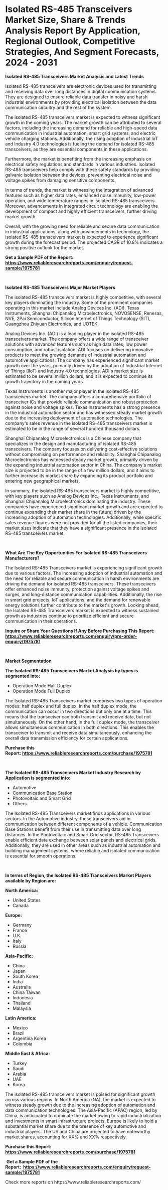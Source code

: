 <p><h1>Isolated RS-485 Transceivers Market Size, Share & Trends Analysis Report By Application, Regional Outlook, Competitive Strategies, And Segment Forecasts, 2024 - 2031</h1></p><p><strong>Isolated RS-485 Transceivers Market Analysis and Latest Trends</strong></p>
<p><p>Isolated RS-485 transceivers are electronic devices used for transmitting and receiving data over long distances in digital communication systems. They are designed to ensure reliable data transfer in noisy and harsh industrial environments by providing electrical isolation between the data communication circuitry and the rest of the system.</p><p>The isolated RS-485 transceivers market is expected to witness significant growth in the coming years. The market growth can be attributed to several factors, including the increasing demand for reliable and high-speed data communication in industrial automation, smart grid systems, and electric vehicle charging stations. Additionally, the rising adoption of industrial IoT and Industry 4.0 technologies is fueling the demand for isolated RS-485 transceivers, as they are essential components in these applications.</p><p>Furthermore, the market is benefiting from the increasing emphasis on electrical safety regulations and standards in various industries. Isolated RS-485 transceivers help comply with these safety standards by providing galvanic isolation between the devices, preventing electrical noise and voltage spikes from damaging sensitive components.</p><p>In terms of trends, the market is witnessing the integration of advanced features such as higher data rates, enhanced noise immunity, low-power operation, and wide temperature ranges in isolated RS-485 transceivers. Moreover, advancements in integrated circuit technology are enabling the development of compact and highly efficient transceivers, further driving market growth.</p><p>Overall, with the growing need for reliable and secure data communication in industrial applications, along with advancements in technology, the isolated RS-485 transceivers market is expected to experience significant growth during the forecast period. The projected CAGR of 10.8% indicates a strong positive outlook for the market.</p></p>
<p><strong>Get a Sample PDF of the Report:&nbsp; <a href="https://www.reliableresearchreports.com/enquiry/request-sample/1975781">https://www.reliableresearchreports.com/enquiry/request-sample/1975781</a></strong></p>
<p>&nbsp;</p>
<p><strong>Isolated RS-485 Transceivers Major Market Players</strong></p>
<p><p>The isolated RS-485 transceivers market is highly competitive, with several key players dominating the industry. Some of the prominent companies operating in this market include Analog Devices Inc. (ADI), Texas Instruments, Shanghai Chipanalog Microelectronics, NOVOSENSE, Renesas, NVE, 2Pai Semiconductor, Silicon Internet of Things Technology (SIT), Guangzhou Zhiyuan Electronics, and UOTEK.</p><p>Analog Devices Inc. (ADI) is a leading player in the isolated RS-485 transceivers market. The company offers a wide range of transceiver solutions with advanced features such as high data rates, low power consumption, and robust isolation. ADI focuses on delivering innovative products to meet the growing demands of industrial automation and automotive applications. The company has experienced significant market growth over the years, primarily driven by the adoption of Industrial Internet of Things (IIoT) and Industry 4.0 technologies. ADI's market size is estimated to be several million dollars, and it is expected to continue its growth trajectory in the coming years.</p><p>Texas Instruments is another major player in the isolated RS-485 transceivers market. The company offers a comprehensive portfolio of transceiver ICs that provide reliable communication and robust protection against noise and voltage spikes. Texas Instruments has a strong presence in the industrial automation sector and has witnessed steady market growth due to the increasing deployment of automation technologies. The company's sales revenue in the isolated RS-485 transceivers market is estimated to be in the range of several hundred thousand dollars.</p><p>Shanghai Chipanalog Microelectronics is a Chinese company that specializes in the design and manufacturing of isolated RS-485 transceivers. The company focuses on delivering cost-effective solutions without compromising on performance and reliability. Shanghai Chipanalog Microelectronics has witnessed steady market growth, primarily driven by the expanding industrial automation sector in China. The company's market size is projected to be in the range of a few million dollars, and it aims to further increase its market share by expanding its product portfolio and entering new geographical markets.</p><p>In summary, the isolated RS-485 transceivers market is highly competitive, with key players such as Analog Devices Inc., Texas Instruments, and Shanghai Chipanalog Microelectronics dominating the industry. These companies have experienced significant market growth and are expected to continue expanding their market share in the future, driven by the increasing adoption of automation technologies. Additionally, while specific sales revenue figures were not provided for all the listed companies, their market sizes indicate that they have a significant presence in the isolated RS-485 transceivers market.</p></p>
<p>&nbsp;</p>
<p><strong>What Are The Key Opportunities For Isolated RS-485 Transceivers Manufacturers?</strong></p>
<p><p>The Isolated RS-485 Transceivers market is experiencing significant growth due to various factors. The increasing adoption of industrial automation and the need for reliable and secure communication in harsh environments are driving the demand for isolated RS-485 transceivers. These transceivers offer enhanced noise immunity, protection against voltage spikes and surges, and long-distance communication capabilities. Additionally, the rise in smart grid projects, IoT applications, and the demand for renewable energy solutions further contribute to the market's growth. Looking ahead, the Isolated RS-485 Transceivers market is expected to witness sustained growth as industries continue to prioritize efficient and secure communication in their operations.</p></p>
<p><strong>Inquire or Share Your Questions If Any Before Purchasing This Report: <a href="https://www.reliableresearchreports.com/enquiry/pre-order-enquiry/1975781">https://www.reliableresearchreports.com/enquiry/pre-order-enquiry/1975781</a></strong></p>
<p>&nbsp;</p>
<p><strong>Market Segmentation</strong></p>
<p><strong>The Isolated RS-485 Transceivers Market Analysis by types is segmented into:</strong></p>
<p><ul><li>Operation Mode Half Duplex</li><li>Operation Mode Full Duplex</li></ul></p>
<p><p>The Isolated RS-485 Transceivers market comprises two types of operation modes: half duplex and full duplex. In the half duplex mode, the communication can occur in two directions but only one at a time. This means that the transceiver can both transmit and receive data, but not simultaneously. On the other hand, in the full duplex mode, the transceiver allows simultaneous communication in both directions. This enables the transceiver to transmit and receive data simultaneously, enhancing the overall data transmission efficiency for certain applications.</p></p>
<p><strong>Purchase this Report:&nbsp;<a href="https://www.reliableresearchreports.com/purchase/1975781">https://www.reliableresearchreports.com/purchase/1975781</a></strong></p>
<p>&nbsp;</p>
<p><strong>The Isolated RS-485 Transceivers Market Industry Research by Application is segmented into:</strong></p>
<p><ul><li>Automotive</li><li>Communication Base Station</li><li>Photovoltaic and Smart Grid</li><li>Others</li></ul></p>
<p><p>The Isolated RS-485 Transceivers market finds applications in various sectors. In the Automotive industry, these transceivers aid in communication between different components of a vehicle. Communication Base Stations benefit from their use in transmitting data over long distances. In the Photovoltaic and Smart Grid sector, RS-485 Transceivers enable efficient data exchange between solar panels and electrical grids. Additionally, they are used in other areas such as industrial automation and building management systems, where reliable and isolated communication is essential for smooth operations.</p></p>
<p>&nbsp;</p>
<p><strong>In terms of Region, the Isolated RS-485 Transceivers Market Players available by Region are:</strong></p>
<p>
    <p> <strong> North America: </strong>
        <ul>
            <li>United States</li>
            <li>Canada</li>
        </ul>
        </p> 
    <p> <strong> Europe: </strong>
        <ul>
            <li>Germany</li>
            <li>France</li>
            <li>U.K.</li>
            <li>Italy</li>
            <li>Russia</li>
        </ul>
        </p> 
    <p> <strong> Asia-Pacific: </strong>
        <ul>
            <li>China</li>
            <li>Japan</li>
            <li>South Korea</li>
            <li>India</li>
            <li>Australia</li>
            <li>China Taiwan</li>
            <li>Indonesia</li>
            <li>Thailand</li>
            <li>Malaysia</li>
        </ul>
        </p> 
    <p> <strong> Latin America: </strong>
        <ul>
            <li>Mexico</li>
            <li>Brazil</li>
            <li>Argentina Korea</li>
            <li>Colombia</li>
        </ul>
        </p> 
    <p> <strong> Middle East & Africa: </strong>
        <ul>
            <li>Turkey</li>
            <li>Saudi</li>
            <li>Arabia</li>
            <li>UAE</li>
            <li>Korea</li>
        </ul>
    </p>
    </p>
<p><p>The isolated RS-485 transceivers market is poised for significant growth across various regions. In North America (NA), the market is expected to witness steady growth due to the increasing adoption of automation and data communication technologies. The Asia-Pacific (APAC) region, led by China, is anticipated to dominate the market owing to rapid industrialization and investments in smart infrastructure projects. Europe is likely to hold a substantial market share due to the presence of key automotive and industrial players. The US and China are projected to have noteworthy market shares, accounting for XX% and XX% respectively.</p></p>
<p><strong>Purchase this Report: <a href="https://www.reliableresearchreports.com/purchase/1975781">https://www.reliableresearchreports.com/purchase/1975781</a></strong></p>
<p>&nbsp;<strong>Get a Sample PDF of the Report:&nbsp;&nbsp;<a href="https://www.reliableresearchreports.com/enquiry/request-sample/1975781">https://www.reliableresearchreports.com/enquiry/request-sample/1975781</a></strong></p>
<p><strong></strong></p>
<p>Check more reports on https://www.reliableresearchreports.com/</p>